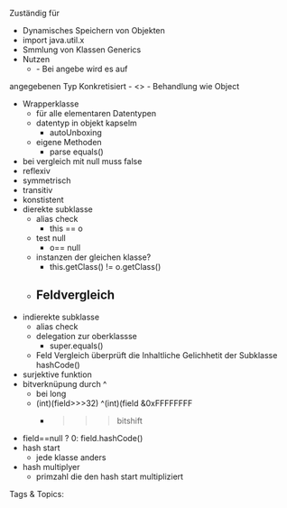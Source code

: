  Zuständig für
  - Dynamisches Speichern von Objekten
  - import java.util.x
  - Smmlung von Klassen
 Generics
  - Nutzen
    - <PLACEHOLDER>
      - Bei angebe wird es auf
  angegebenen Typ Konkretisiert
    - <>
      - Behandlung wie Object
  - Wrapperklasse
    - für alle elementaren Datentypen
    - datentyp in objekt kapselm
      - autoUnboxing
    - eigene Methoden
      - parse
 equals()
  - bei vergleich mit null muss false
  - reflexiv
  - symmetrisch
  - transitiv
  - konstistent
  - dierekte subklasse
    - alias check
      - this == o
    - test null
      - o== null
    - instanzen der gleichen klasse?
      - this.getClass() != o.getClass()
    - Feldvergleich
      - 
  - indierekte subklasse
    - alias check
    - delegation zur oberklassse
      - super.equals()
    - Feld Vergleich überprüft die Inhaltliche Gelichhetit der Subklasse
 hashCode()
  - surjektive funktion
  - bitverknüpung durch ^
    - bei long
    - (int)(field>>>32) ^(int)(field &0xFFFFFFFF
      - >>> bitshift
  - field==null ? 0: field.hashCode()
  - hash start
    - jede klasse anders
  - hash multiplyer
    - primzahl die den hash start multipliziert

   Tags & Topics:
   